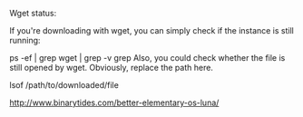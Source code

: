 Wget status:

If you're downloading with wget, you can simply check if the instance is still running:

ps -ef | grep wget | grep -v grep
Also, you could check whether the file is still opened by wget. Obviously, replace the path here.

lsof /path/to/downloaded/file


http://www.binarytides.com/better-elementary-os-luna/
